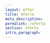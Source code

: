 ```yaml
---
layout: offer
title: Oferta
meta_description:
permalink: /oferta
section: oferta
intro_paragraph: 
---
```

